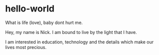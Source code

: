 # hello-world
What is life (love), baby dont hurt me. 

Hey, my name is Nick. I am bound to live by the light that I have. 

I am interested in education, technology and the details which make our lives most precious. 
